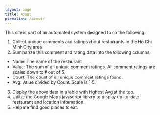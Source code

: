 ```yaml
---
layout: page
title: About
permalink: /about/
---
```


This site is part of an automated system designed to do the following:

1. Collect unique comments and ratings about restaurants in the Ho Chi Minh City area
2. Summarize this comment and rating data into the following columns:
  + Name: The name of the restaurant
  + Value: The sum of all unique comment ratings.  All comment ratings are scaled down to # out of 5.
  + Count: The count of all unique comment ratings found.
  + Avg: Value divided by Count.  Scale is 1-5.
3. Display the above data in a table with highest Avg at the top. 
4. Utilize the Google Maps javascript library to display up-to-date restaurant and location information.
5. Help me find good places to eat.
